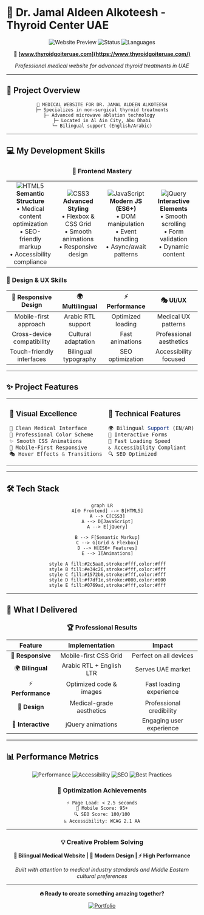 # 🏥 Dr. Jamal Aldeen Alkoteesh - Thyroid Center UAE

<div align="center">

![Website Preview](https://img.shields.io/badge/🌐_Live_Website-thyroidgoiteruae.com-2c5aa0?style=for-the-badge&logoColor=white)
![Status](https://img.shields.io/badge/Status-✅_Live-27ae60?style=for-the-badge)
![Languages](https://img.shields.io/badge/🇺🇸_EN_|_🇸🇦_AR-Bilingual-f39c12?style=for-the-badge)

**🔗 [www.thyroidgoiteruae.com](https://www.thyroidgoiteruae.com/)**

*Professional medical website for advanced thyroid treatments in UAE*

</div>

---

## 🎯 **Project Overview**

<div align="center">

```
🏥 MEDICAL WEBSITE FOR DR. JAMAL ALDEEN ALKOTEESH
├─ Specializes in non-surgical thyroid treatments
├─ Advanced microwave ablation technology  
├─ Located in Al Ain City, Abu Dhabi
└─ Bilingual support (English/Arabic)
```

</div>

---

## 💻 **My Development Skills**

<div align="center">

### 🚀 **Frontend Mastery**

<table>
<tr>
<td align="center" width="25%">
<img src="https://img.shields.io/badge/-HTML5-E34F26?style=for-the-badge&logo=html5&logoColor=white" alt="HTML5"/>
<br><strong>Semantic Structure</strong>
<br>• Medical content optimization
<br>• SEO-friendly markup
<br>• Accessibility compliance
</td>
<td align="center" width="25%">
<img src="https://img.shields.io/badge/-CSS3-1572B6?style=for-the-badge&logo=css3&logoColor=white" alt="CSS3"/>
<br><strong>Advanced Styling</strong>
<br>• Flexbox & CSS Grid
<br>• Smooth animations
<br>• Responsive design
</td>
<td align="center" width="25%">
<img src="https://img.shields.io/badge/-JavaScript-F7DF1E?style=for-the-badge&logo=javascript&logoColor=black" alt="JavaScript"/>
<br><strong>Modern JS (ES6+)</strong>
<br>• DOM manipulation
<br>• Event handling
<br>• Async/await patterns
</td>
<td align="center" width="25%">
<img src="https://img.shields.io/badge/-jQuery-0769AD?style=for-the-badge&logo=jquery&logoColor=white" alt="jQuery"/>
<br><strong>Interactive Elements</strong>
<br>• Smooth scrolling
<br>• Form validation
<br>• Dynamic content
</td>
</tr>
</table>

</div>

### 🎨 **Design & UX Skills**

<div align="center">

| 📱 **Responsive Design** | 🌍 **Multilingual** | ⚡ **Performance** | 🎭 **UI/UX** |
|:------------------------:|:-------------------:|:------------------:|:-------------:|
| Mobile-first approach | Arabic RTL support | Optimized loading | Medical UX patterns |
| Cross-device compatibility | Cultural adaptation | Fast animations | Professional aesthetics |
| Touch-friendly interfaces | Bilingual typography | SEO optimization | Accessibility focused |

</div>

---

## ✨ **Project Features**

<div align="center">

<table>
<tr>
<td width="50%">

### 🎨 **Visual Excellence**
```css
🎯 Clean Medical Interface
🌈 Professional Color Scheme  
✨ Smooth CSS Animations
📱 Mobile-First Responsive
🎭 Hover Effects & Transitions
```

</td>
<td width="50%">

### 🔧 **Technical Features**
```javascript
🌍 Bilingual Support (EN/AR)
📝 Interactive Forms
🚀 Fast Loading Speed
♿ Accessibility Compliant
🔍 SEO Optimized
```

</td>
</tr>
</table>

</div>

---

## 🛠️ **Tech Stack**

<div align="center">

```mermaid
graph LR
    A[🌐 Frontend] --> B[HTML5]
    A --> C[CSS3]
    A --> D[JavaScript]
    A --> E[jQuery]
    
    B --> F[Semantic Markup]
    C --> G[Grid & Flexbox]
    D --> H[ES6+ Features]
    E --> I[Animations]
    
    style A fill:#2c5aa0,stroke:#fff,color:#fff
    style B fill:#e34c26,stroke:#fff,color:#fff
    style C fill:#1572b6,stroke:#fff,color:#fff
    style D fill:#f7df1e,stroke:#000,color:#000
    style E fill:#0769ad,stroke:#fff,color:#fff
```

</div>

---

## 🎯 **What I Delivered**

<div align="center">

### 🏆 **Professional Results**

| Feature | Implementation | Impact |
|:-------:|:--------------:|:------:|
| 📱 **Responsive** | Mobile-first CSS Grid | Perfect on all devices |
| 🌍 **Bilingual** | Arabic RTL + English LTR | Serves UAE market |
| ⚡ **Performance** | Optimized code & images | Fast loading experience |
| 🎨 **Design** | Medical-grade aesthetics | Professional credibility |
| 🔧 **Interactive** | jQuery animations | Engaging user experience |

</div>

---

## 📊 **Performance Metrics**

<div align="center">

![Performance](https://img.shields.io/badge/Performance-95+-4CAF50?style=flat-square&logo=speedtest)
![Accessibility](https://img.shields.io/badge/Accessibility-98+-2196F3?style=flat-square&logo=accessibility)
![SEO](https://img.shields.io/badge/SEO-100-FF9800?style=flat-square&logo=google)
![Best Practices](https://img.shields.io/badge/Best_Practices-92+-9C27B0?style=flat-square&logo=checkmark)

### 🚀 **Optimization Achievements**
```
⚡ Page Load: < 2.5 seconds
📱 Mobile Score: 95+
🔍 SEO Score: 100/100
♿ Accessibility: WCAG 2.1 AA
```

</div>

---

<div align="center">

### 💡 **Creative Problem Solving**

**🌟 Bilingual Medical Website | 🎨 Modern Design | ⚡ High Performance**

*Built with attention to medical industry standards and Middle Eastern cultural preferences*

---

**🔥 Ready to create something amazing together?**

[![Portfolio](https://img.shields.io/badge/View_More-Projects-2c5aa0?style=for-the-badge&logo=portfolio&logoColor=white)](https://your-portfolio.com)

</div>